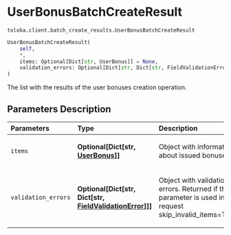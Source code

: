 # UserBonusBatchCreateResult
`toloka.client.batch_create_results.UserBonusBatchCreateResult`

```python
UserBonusBatchCreateResult(
    self,
    *,
    items: Optional[Dict[str, UserBonus]] = None,
    validation_errors: Optional[Dict[str, Dict[str, FieldValidationError]]] = None
)
```

The list with the results of the user bonuses creation operation.

## Parameters Description

| Parameters | Type | Description |
| :----------| :----| :-----------|
`items`|**Optional\[Dict\[str, [UserBonus](toloka.client.user_bonus.UserBonus.md)\]\]**|<p>Object with information about issued bonuses.</p>
`validation_errors`|**Optional\[Dict\[str, Dict\[str, [FieldValidationError](toloka.client.batch_create_results.FieldValidationError.md)\]\]\]**|<p>Object with validation errors. Returned if the parameter is used in the request skip_invalid_items=True.</p>
